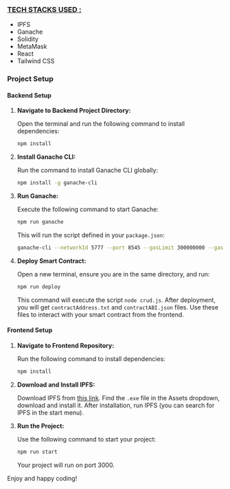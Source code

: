 ### <u>TECH STACKS USED :</u>

- IPFS
- Ganache
- Solidity
- MetaMask
- React
- Tailwind CSS


### Project Setup

#### Backend Setup

1. **Navigate to Backend Project Directory:**

    Open the terminal and run the following command to install dependencies:
    ```bash
    npm install
    ```

2. **Install Ganache CLI:**

    Run the command to install Ganache CLI globally:
    ```bash
    npm install -g ganache-cli
    ```

3. **Run Ganache:**

    Execute the following command to start Ganache:
    ```bash
    npm run ganache
    ```
    This will run the script defined in your `package.json`:
    ```bash
    ganache-cli --networkId 5777 --port 8545 --gasLimit 300000000 --gasPrice 20000000000
    ```

4. **Deploy Smart Contract:**

    Open a new terminal, ensure you are in the same directory, and run:
    ```bash
    npm run deploy
    ```
    This command will execute the script `node crud.js`. After deployment, you will get `contractAddress.txt` and `contractABI.json` files. Use these files to interact with your smart contract from the frontend.

#### Frontend Setup

1. **Navigate to Frontend Repository:**

    Run the following command to install dependencies:
    ```bash
    npm install
    ```

2. **Download and Install IPFS:**

    Download IPFS from [this link](https://github.com/ipfs/ipfs-desktop/releases). Find the `.exe` file in the Assets dropdown, download and install it. After installation, run IPFS (you can search for IPFS in the start menu).

3. **Run the Project:**

    Use the following command to start your project:
    ```bash
    npm run start
    ```
    Your project will run on port 3000.

Enjoy and happy coding!




